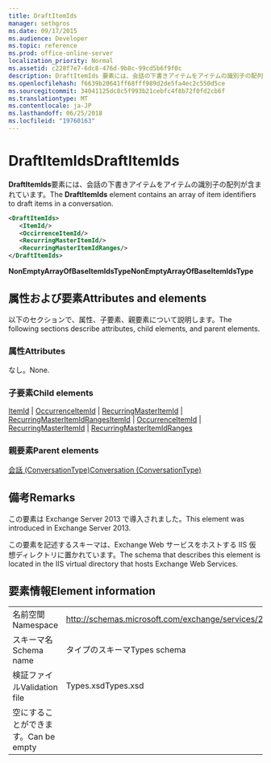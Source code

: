 ```yaml
---
title: DraftItemIds
manager: sethgros
ms.date: 09/17/2015
ms.audience: Developer
ms.topic: reference
ms.prod: office-online-server
localization_priority: Normal
ms.assetid: c228f7e7-6dc8-476d-9b8c-99cd5b6f9f0c
description: DraftItemIds 要素には、会話の下書きアイテムをアイテムの識別子の配列が含まれています。
ms.openlocfilehash: f6639b20641ff68fff989d2de5fa4ec2c550d5ce
ms.sourcegitcommit: 34041125dc8c5f993b21cebfc4f8b72f0fd2cb6f
ms.translationtype: MT
ms.contentlocale: ja-JP
ms.lasthandoff: 06/25/2018
ms.locfileid: "19760163"
---
```

# <a name="draftitemids"></a><span data-ttu-id="440b6-103">DraftItemIds</span><span class="sxs-lookup"><span data-stu-id="440b6-103">DraftItemIds</span></span>

<span data-ttu-id="440b6-104">**DraftItemIds**要素には、会話の下書きアイテムをアイテムの識別子の配列が含まれています。</span><span class="sxs-lookup"><span data-stu-id="440b6-104">The **DraftItemIds** element contains an array of item identifiers to draft items in a conversation.</span></span> 
  
```XML
<DraftItemIds>
   <ItemId/>
   <OccirrenceItemId/>
   <RecurringMasterItemId/>
   <RecurringMasterItemIdRanges/>
</DraftItemIds>
```

 <span data-ttu-id="440b6-105">**NonEmptyArrayOfBaseItemIdsType**</span><span class="sxs-lookup"><span data-stu-id="440b6-105">**NonEmptyArrayOfBaseItemIdsType**</span></span>
## <a name="attributes-and-elements"></a><span data-ttu-id="440b6-106">属性および要素</span><span class="sxs-lookup"><span data-stu-id="440b6-106">Attributes and elements</span></span>

<span data-ttu-id="440b6-107">以下のセクションで、属性、子要素、親要素について説明します。</span><span class="sxs-lookup"><span data-stu-id="440b6-107">The following sections describe attributes, child elements, and parent elements.</span></span>
  
### <a name="attributes"></a><span data-ttu-id="440b6-108">属性</span><span class="sxs-lookup"><span data-stu-id="440b6-108">Attributes</span></span>

<span data-ttu-id="440b6-109">なし。</span><span class="sxs-lookup"><span data-stu-id="440b6-109">None.</span></span>
  
### <a name="child-elements"></a><span data-ttu-id="440b6-110">子要素</span><span class="sxs-lookup"><span data-stu-id="440b6-110">Child elements</span></span>

<span data-ttu-id="440b6-111">[ItemId](itemid.md) | [OccurrenceItemId](occurrenceitemid.md) | [RecurringMasterItemId](recurringmasteritemid.md) | [RecurringMasterItemIdRanges](recurringmasteritemidranges.md)</span><span class="sxs-lookup"><span data-stu-id="440b6-111">[ItemId](itemid.md) | [OccurrenceItemId](occurrenceitemid.md) | [RecurringMasterItemId](recurringmasteritemid.md) | [RecurringMasterItemIdRanges](recurringmasteritemidranges.md)</span></span>
  
### <a name="parent-elements"></a><span data-ttu-id="440b6-112">親要素</span><span class="sxs-lookup"><span data-stu-id="440b6-112">Parent elements</span></span>

[<span data-ttu-id="440b6-113">会話 (ConversationType)</span><span class="sxs-lookup"><span data-stu-id="440b6-113">Conversation (ConversationType)</span></span>](conversation-conversationtype.md)
  
## <a name="remarks"></a><span data-ttu-id="440b6-114">備考</span><span class="sxs-lookup"><span data-stu-id="440b6-114">Remarks</span></span>

<span data-ttu-id="440b6-115">この要素は Exchange Server 2013 で導入されました。</span><span class="sxs-lookup"><span data-stu-id="440b6-115">This element was introduced in Exchange Server 2013.</span></span>
  
<span data-ttu-id="440b6-116">この要素を記述するスキーマは、Exchange Web サービスをホストする IIS 仮想ディレクトリに置かれています。</span><span class="sxs-lookup"><span data-stu-id="440b6-116">The schema that describes this element is located in the IIS virtual directory that hosts Exchange Web Services.</span></span>
  
## <a name="element-information"></a><span data-ttu-id="440b6-117">要素情報</span><span class="sxs-lookup"><span data-stu-id="440b6-117">Element information</span></span>

|||
|:-----|:-----|
|<span data-ttu-id="440b6-118">名前空間</span><span class="sxs-lookup"><span data-stu-id="440b6-118">Namespace</span></span>  <br/> |http://schemas.microsoft.com/exchange/services/2006/types  <br/> |
|<span data-ttu-id="440b6-119">スキーマ名</span><span class="sxs-lookup"><span data-stu-id="440b6-119">Schema name</span></span>  <br/> |<span data-ttu-id="440b6-120">タイプのスキーマ</span><span class="sxs-lookup"><span data-stu-id="440b6-120">Types schema</span></span>  <br/> |
|<span data-ttu-id="440b6-121">検証ファイル</span><span class="sxs-lookup"><span data-stu-id="440b6-121">Validation file</span></span>  <br/> |<span data-ttu-id="440b6-122">Types.xsd</span><span class="sxs-lookup"><span data-stu-id="440b6-122">Types.xsd</span></span>  <br/> |
|<span data-ttu-id="440b6-123">空にすることができます。</span><span class="sxs-lookup"><span data-stu-id="440b6-123">Can be empty</span></span>  <br/> ||
   

